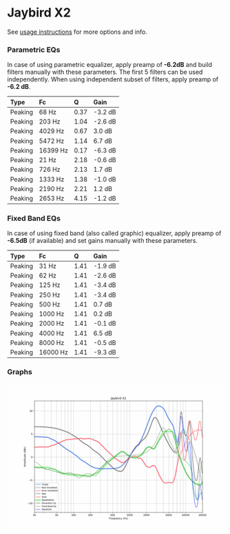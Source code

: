 # Jaybird X2
See [usage instructions](https://github.com/jaakkopasanen/AutoEq#usage) for more options and info.

### Parametric EQs
In case of using parametric equalizer, apply preamp of **-6.2dB** and build filters manually
with these parameters. The first 5 filters can be used independently.
When using independent subset of filters, apply preamp of **-6.2 dB**.

| Type    | Fc       |    Q | Gain    |
|:--------|:---------|:-----|:--------|
| Peaking | 68 Hz    | 0.37 | -3.2 dB |
| Peaking | 203 Hz   | 1.04 | -2.6 dB |
| Peaking | 4029 Hz  | 0.67 | 3.0 dB  |
| Peaking | 5472 Hz  | 1.14 | 6.7 dB  |
| Peaking | 16399 Hz | 0.17 | -6.3 dB |
| Peaking | 21 Hz    | 2.18 | -0.6 dB |
| Peaking | 726 Hz   | 2.13 | 1.7 dB  |
| Peaking | 1333 Hz  | 1.38 | -1.0 dB |
| Peaking | 2190 Hz  | 2.21 | 1.2 dB  |
| Peaking | 2653 Hz  | 4.15 | -1.2 dB |

### Fixed Band EQs
In case of using fixed band (also called graphic) equalizer, apply preamp of **-6.5dB**
(if available) and set gains manually with these parameters.

| Type    | Fc       |    Q | Gain    |
|:--------|:---------|:-----|:--------|
| Peaking | 31 Hz    | 1.41 | -1.9 dB |
| Peaking | 62 Hz    | 1.41 | -2.6 dB |
| Peaking | 125 Hz   | 1.41 | -3.4 dB |
| Peaking | 250 Hz   | 1.41 | -3.4 dB |
| Peaking | 500 Hz   | 1.41 | 0.7 dB  |
| Peaking | 1000 Hz  | 1.41 | 0.2 dB  |
| Peaking | 2000 Hz  | 1.41 | -0.1 dB |
| Peaking | 4000 Hz  | 1.41 | 6.5 dB  |
| Peaking | 8000 Hz  | 1.41 | -0.5 dB |
| Peaking | 16000 Hz | 1.41 | -9.3 dB |

### Graphs
![](./Jaybird%20X2.png)